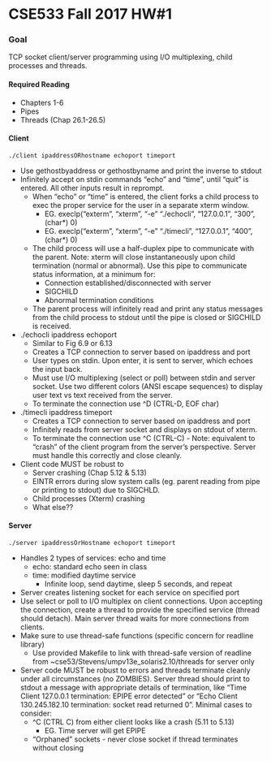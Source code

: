 # CSE533 Fall 2017 HW#1

### Goal
TCP socket client/server programming using I/O multiplexing, child processes and threads. 

#### Required Reading
* Chapters 1-6
* Pipes
* Threads (Chap 26.1-26.5)

#### Client

    ./client ipaddressORhostname echoport timeport
    
* Use gethostbyaddress or gethostbyname and print the inverse to stdout
* Infinitely accept on stdin commands “echo” and “time”, until “quit” is entered. All other inputs result in reprompt.
  * When “echo” or “time” is entered, the client forks a child process to exec the proper service for the user in a separate xterm window.
    * EG. execlp(“exterm”, “xterm”, “-e” “./echocli”, “127.0.0.1”, “300”, (char*) 0)
    * EG. execlp(“exterm”, “xterm”, “-e” “./timecli”, “127.0.0.1”, “400”, (char*) 0)
  * The child process will use a half-duplex pipe to communicate with the parent.  Note: xterm will close instantaneously upon child termination (normal or abnormal). Use this pipe to communicate status information, at a minimum for:
    * Connection established/disconnected with server
    * SIGCHILD 
    * Abnormal termination conditions 
  * The parent process will infinitely read and print any status messages from the child process to stdout until the pipe is closed or SIGCHILD is received. 
* ./echocli ipaddress echoport
  * Similar to Fig 6.9 or 6.13 
  * Creates a TCP connection to server based on ipaddress and port
  * User types on stdin. Upon enter, it is sent to server, which echoes the input back. 
  * Must use I/O multiplexing (select or poll) between stdin and server socket. Use two different colors (ANSI escape sequences) to display user text vs text received from the server.
  * To terminate the connection use ^D (CTRL-D, EOF char)
* ./timecli ipaddress timeport
  * Creates a TCP connection to server based on ipaddress and port
  * Infinitely reads from server socket and displays on stdout of xterm.
  * To terminate the connection use ^C (CTRL-C) - Note: equivalent to “crash” of the client program from the server’s perspective. Server must handle this correctly and close cleanly.
* Client code MUST be robust to
  * Server crashing (Chap 5.12 & 5.13)
  * EINTR errors during slow system calls (eg. parent reading from pipe or printing to stdout) due to SIGCHLD.
  * Child processes (Xterm) crashing
  * What else??

#### Server

    ./server ipaddressOrHostname echoport timeport
    
* Handles 2 types of services: echo and time
  * echo: standard echo seen in class
  * time: modified daytime service
    * Infinite loop, send daytime, sleep 5 seconds, and repeat
* Server creates listening socket for each service on specified port
* Use select or poll to I/O multiplex on client connections. Upon accepting the connection, create a thread to provide the specified service (thread should detach). Main server thread waits for more connections from clients.
* Make sure to use thread-safe functions (specific concern for readline library)
  * Use provided Makefile to link with thread-safe version of readline from ~cse53/Stevens/umpv13e_solaris2.10/threads for server only
* Server code MUST be robust to errors and threads terminate cleanly under all circumstances (no ZOMBIES). Server thread should print to stdout a message with appropriate details of termination, like “Time Client 127.0.0.1 termination: EPIPE error detected” or “Echo Client 130.245.182.10 termination: socket read returned 0”. Minimal cases to consider:
  * ^C (CTRL C) from either client looks like a crash (5.11 to 5.13)
    * EG. Time server will get EPIPE
  * “Orphaned” sockets - never close socket if thread terminates without closing
